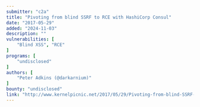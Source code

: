 ```yaml
---
submitter: "c2a"
title: "Pivoting from blind SSRF to RCE with HashiCorp Consul"
date: "2017-05-29"
added: "2024-11-03"
description: ""
vulnerabilities: [
    "Blind XSS", "RCE"
]
programs: [
    "undisclosed"
]
authors: [
    "Peter Adkins (@darkarnium)"
]
bounty: "undisclosed"
link: "http://www.kernelpicnic.net/2017/05/29/Pivoting-from-blind-SSRF-to-RCE-with-Hashicorp-Consul.html"
---
```




